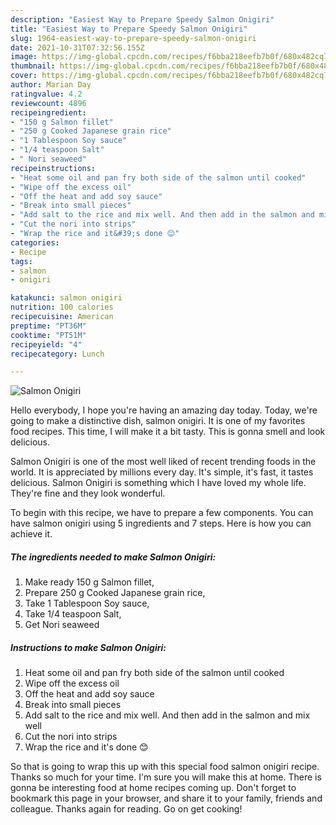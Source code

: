 ```yaml
---
description: "Easiest Way to Prepare Speedy Salmon Onigiri"
title: "Easiest Way to Prepare Speedy Salmon Onigiri"
slug: 1964-easiest-way-to-prepare-speedy-salmon-onigiri
date: 2021-10-31T07:32:56.155Z
image: https://img-global.cpcdn.com/recipes/f6bba218eefb7b0f/680x482cq70/salmon-onigiri-recipe-main-photo.jpg
thumbnail: https://img-global.cpcdn.com/recipes/f6bba218eefb7b0f/680x482cq70/salmon-onigiri-recipe-main-photo.jpg
cover: https://img-global.cpcdn.com/recipes/f6bba218eefb7b0f/680x482cq70/salmon-onigiri-recipe-main-photo.jpg
author: Marian Day
ratingvalue: 4.2
reviewcount: 4896
recipeingredient:
- "150 g Salmon fillet"
- "250 g Cooked Japanese grain rice"
- "1 Tablespoon Soy sauce"
- "1/4 teaspoon Salt"
- " Nori seaweed"
recipeinstructions:
- "Heat some oil and pan fry both side of the salmon until cooked"
- "Wipe off the excess oil"
- "Off the heat and add soy sauce"
- "Break into small pieces"
- "Add salt to the rice and mix well. And then add in the salmon and mix well"
- "Cut the nori into strips"
- "Wrap the rice and it&#39;s done 😊"
categories:
- Recipe
tags:
- salmon
- onigiri

katakunci: salmon onigiri 
nutrition: 100 calories
recipecuisine: American
preptime: "PT36M"
cooktime: "PT51M"
recipeyield: "4"
recipecategory: Lunch

---
```



![Salmon Onigiri](https://img-global.cpcdn.com/recipes/f6bba218eefb7b0f/680x482cq70/salmon-onigiri-recipe-main-photo.jpg)

Hello everybody, I hope you're having an amazing day today. Today, we're going to make a distinctive dish, salmon onigiri. It is one of my favorites food recipes. This time, I will make it a bit tasty. This is gonna smell and look delicious.



Salmon Onigiri is one of the most well liked of recent trending foods in the world. It is appreciated by millions every day. It's simple, it's fast, it tastes delicious. Salmon Onigiri is something which I have loved my whole life. They're fine and they look wonderful.


To begin with this recipe, we have to prepare a few components. You can have salmon onigiri using 5 ingredients and 7 steps. Here is how you can achieve it.

<!--inarticleads1-->

##### The ingredients needed to make Salmon Onigiri:

1. Make ready 150 g Salmon fillet,
1. Prepare 250 g Cooked Japanese grain rice,
1. Take 1 Tablespoon Soy sauce,
1. Take 1/4 teaspoon Salt,
1. Get  Nori seaweed




<!--inarticleads2-->

##### Instructions to make Salmon Onigiri:

1. Heat some oil and pan fry both side of the salmon until cooked
1. Wipe off the excess oil
1. Off the heat and add soy sauce
1. Break into small pieces
1. Add salt to the rice and mix well. And then add in the salmon and mix well
1. Cut the nori into strips
1. Wrap the rice and it&#39;s done 😊




So that is going to wrap this up with this special food salmon onigiri recipe. Thanks so much for your time. I'm sure you will make this at home. There is gonna be interesting food at home recipes coming up. Don't forget to bookmark this page in your browser, and share it to your family, friends and colleague. Thanks again for reading. Go on get cooking!
